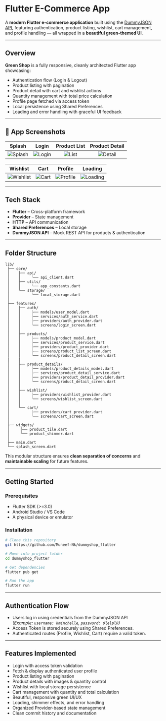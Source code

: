 # Flutter E-Commerce App

A **modern Flutter e-commerce application** built using the [DummyJSON API](https://dummyjson.com/), featuring authentication, product listing, wishlist, cart management, and profile handling — all wrapped in a **beautiful green-themed UI**.

---

## Overview

**Green Shop** is a fully responsive, cleanly architected Flutter app showcasing:
- Authentication flow (Login & Logout)
- Product listing with pagination
- Product detail with cart and wishlist actions
- Quantity management with total price calculation
- Profile page fetched via access token
- Local persistence using Shared Preferences
- Loading and error handling with graceful UI feedback

---


## 📱 App Screenshots

| Splash | Login | Product List | Product Detail |
|:------:|:------:|:-------------:|:---------------:|
| ![Splash](https://github.com/Muneef-Nk/dummyshop_flutter/blob/main/screenshots/splash.png?raw=true) | ![Login](https://github.com/Muneef-Nk/dummyshop_flutter/blob/main/screenshots/login.png?raw=true) | ![List](https://github.com/Muneef-Nk/dummyshop_flutter/blob/main/screenshots/Screenshot_2025-10-31_113608.png?raw=true) | ![Detail](https://github.com/Muneef-Nk/dummyshop_flutter/blob/main/screenshots/Screenshot_2025-10-31_113554.png?raw=true) |

| Wishlist | Cart | Profile | Loading |
|:---------:|:----:|:---------:|:---------:|
| ![Wishlist](https://github.com/Muneef-Nk/dummyshop_flutter/blob/main/screenshots/wishlist.png?raw=true) | ![Cart](https://github.com/Muneef-Nk/dummyshop_flutter/blob/main/screenshots/Screenshot_2025-10-31_113646.png?raw=true) | ![Profile](https://github.com/Muneef-Nk/dummyshop_flutter/blob/main/screenshots/Screenshot_2025-10-31_113625.png?raw=true) | ![Loading](https://github.com/Muneef-Nk/dummyshop_flutter/blob/main/screenshots/Screenshot_2025-10-31_113700.png?raw=true) |

---

## Tech Stack

- **Flutter** – Cross-platform framework
- **Provider** – State management
- **HTTP** – API communication
- **Shared Preferences** – Local storage
- **DummyJSON API** – Mock REST API for products & authentication

---

## Folder Structure

```
lib/
 ├── core/
 │    ├── api/
 │    │     └── api_client.dart       
 │    ├── utils/
 │    │     └── app_constants.dart
 │    └── storage/
 │          └── local_storage.dart   
 │
 ├── features/
 │    ├── auth/
 │    │     ├── models/user_model.dart
 │    │     ├── services/auth_service.dart
 │    │     ├── providers/auth_provider.dart
 │    │     └── screens/login_screen.dart
 │    │
 │    ├── products/
 │    │     ├── models/product_model.dart
 │    │     ├── services/product_service.dart
 │    │     ├── providers/product_provider.dart
 │    │     ├── screens/product_list_screen.dart
 │    │     └── screens/product_detail_screen.dart
 |    |
 │    ├── product_details/
 │    │     ├── models/product_details_model.dart
 │    │     ├── services/product_detail_service.dart
 │    │     ├── providers/product_detail_provider.dart
 │    │     └── screens/product_detail_screen.dart
 │    │
 │    ├── wishlist/
 │    │     ├── providers/wishlist_provider.dart
 │    │     └── screens/wishlist_screen.dart
 │    │
 │    └── cart/
 │          ├── providers/cart_provider.dart
 │          └── screens/cart_screen.dart
 │
 ├── widgets/
 │     ├── product_tile.dart
 │     └── product_shimmer.dart
 │
 ├── main.dart
 └── splash_screen.dart                          

```

This modular structure ensures **clean separation of concerns** and **maintainable scaling** for future features.

---

## Getting Started

### Prerequisites
- Flutter SDK (>=3.0)
- Android Studio / VS Code
- A physical device or emulator

### Installation

```bash
# Clone this repository
git https://github.com/Muneef-Nk/dummyshop_flutter

# Move into project folder
cd dummyshop_flutter

# Get dependencies
flutter pub get

# Run the app
flutter run
```

---

## Authentication Flow

- Users log in using credentials from the DummyJSON API  
  *(Example: `username: kminchelle`, `password: 0lelplR`)*  
- Access Token is stored securely using Shared Preferences.  
- Authenticated routes (Profile, Wishlist, Cart) require a valid token.

---

## Features Implemented

 - Login with access token validation  
- Fetch & display authenticated user profile  
- Product listing with pagination  
- Product details with images & quantity control  
- Wishlist with local storage persistence  
- Cart management with quantity and total calculation  
- Beautiful, responsive green UI/UX  
- Loading, shimmer effects, and error handling  
- Organized Provider-based state management  
- Clean commit history and documentation




